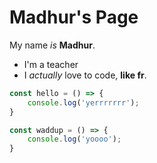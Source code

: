 # Madhur's Page

My name *is* **Madhur**. 

* I'm a teacher
* I *actually* love to code, **like fr**.


```js
const hello = () => {
    console.log('yerrrrrrr');
}
```

```js
const waddup = () => {
    console.log('yoooo');
}
```